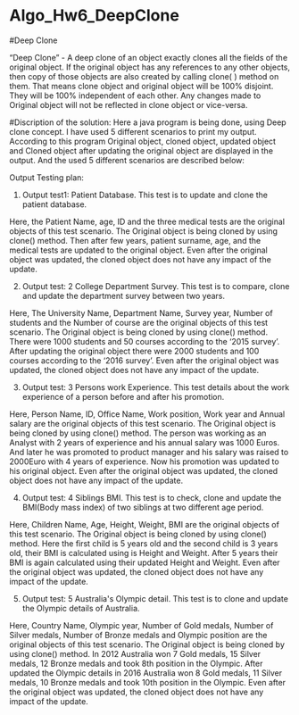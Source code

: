 # Algo_Hw6_DeepClone

 #Deep Clone

“Deep Clone” - A deep clone of an object exactly clones all the fields of the original object. 
 If the original object has any references to any other objects, then copy of those objects are also created by calling clone( ) method on them. 
 That means clone object and original object will be 100% disjoint. 
 They will be 100% independent of each other. 
 Any changes made to Original object will not be reflected in clone object or vice-versa.
 
 #Discription of the solution:
 Here a java program is being done, using Deep clone concept. 
 I have used 5 different scenarios to print my output. 
 According to this program Original object, cloned object, updated object and Cloned object after updating the original object are displayed in the output. 
 And the used 5 different scenarios are described below:
 
 Output Testing plan:

1.	Output test1: Patient Database.
This test is to update and clone the patient database.

Here, the Patient Name, age, ID and the three medical tests are the original objects of this test scenario.
The Original object is being cloned by using clone() method. 
Then after few years, patient surname, age, and the medical tests are updated to the original object. 
Even after the original object was updated, the cloned object does not have any impact of the update.

2.	Output test: 2 College Department Survey.
This test is to compare, clone and update the department survey between two years.

Here, The University Name, Department Name, Survey year, Number of students and the Number of course are the original objects of this test scenario.
The Original object is being cloned by using clone() method.
There were 1000 students and 50 courses according to the ‘2015 survey’. 
After updating the original object there were 2000 students and 100 courses according to the ‘2016 survey’. 
Even after the original object was updated, the cloned object does not have any impact of the update.

3.	Output test: 3 Persons work Experience.
This test details about the work experience of a person before and after his promotion.

Here, Person Name, ID, Office Name, Work position, Work year and Annual salary are the original objects of this test scenario. 
The Original object is being cloned by using clone() method. 
The person was working as an Analyst with 2 years of experience and his annual salary was 1000 Euros.
And later he was promoted to product manager and his salary was raised to 2000Euro with 4 years of experience. 
Now his promotion was updated to his original object.
Even after the original object was updated, the cloned object does not have any impact of the update.


4.	Output test: 4 Siblings BMI.
This test is to check, clone and update the BMI(Body mass index) of two siblings at two different age period.

Here, Children Name, Age, Height, Weight, BMI are the original objects of this test scenario.
The Original object is being cloned by using clone() method. 
Here the first child is 5 years old and the second child is 3 years old, their BMI is calculated using is Height and Weight. 
After 5 years their BMI is again calculated using their updated Height and Weight. 
Even after the original object was updated, the cloned object does not have any impact of the update.

5.	Output test: 5 Australia's Olympic detail.
This test is to clone and update the Olympic details of Australia.

Here, Country Name, Olympic year, Number of Gold medals, Number of Silver medals, Number of Bronze medals and Olympic position are the original objects of this test scenario. 
The Original object is being cloned by using clone() method.
In 2012 Australia won 7 Gold medals, 15 Silver medals, 12 Bronze medals and took 8th position in the Olympic.
After updated the Olympic details in 2016 Australia won 8 Gold medals, 11 Silver medals, 10 Bronze medals and took 10th position in the Olympic.
Even after the original object was updated, the cloned object does not have any impact of the update.






